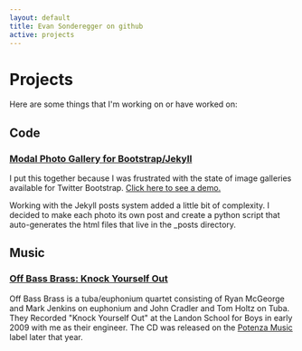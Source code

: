 ```yaml
---
layout: default
title: Evan Sonderegger on github
active: projects
---
```

Projects
========

Here are some things that I'm working on or have worked on:

Code
----

### [Modal Photo Gallery for Bootstrap/Jekyll](https://gist.github.com/2334002)
I put this together because I was frustrated with the state of image galleries available for
Twitter Bootstrap. [Click here to see a demo.](http://esonderegger.github.com/photography.html)

Working with the Jekyll posts system added a little bit of complexity. I
decided to make each photo its own post and create a python script that auto-generates the html files
that live in the _posts directory.

Music
-----

### [Off Bass Brass: Knock Yourself Out](http://www.amazon.com/Knock-Yourself-Out-Bass-Brass/dp/B003H29SGU)
Off Bass Brass is a tuba/euphonium quartet consisting of Ryan McGeorge and  Mark Jenkins on euphonium
and John Cradler and Tom Holtz on Tuba. They Recorded "Knock Yourself Out" at the Landon School for Boys in early 2009
with me as their engineer. The CD was released on the [Potenza Music](http://www.potenzamusic.com/) label later that year.